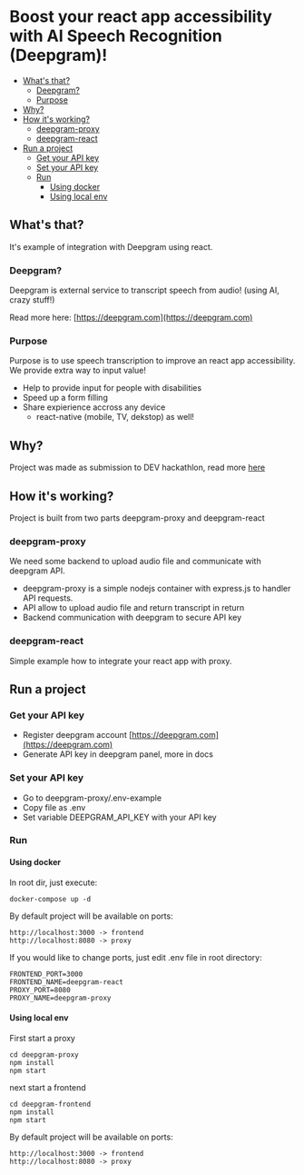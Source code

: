 # Boost your react app accessibility with AI Speech Recognition (Deepgram)!

-   [What's that?](#whats-that)
    -   [Deepgram?](#deepgram)
    -   [Purpose](#purpose)
-   [Why?](#why)
-   [How it's working?](#How-its-working)
    -   [deepgram-proxy](#deepgram-proxy)
    -   [deepgram-react](#deepgram-react)
-   [Run a project](#run-a-project)
    -   [Get your API key](#get-your-API-key)
    -   [Set your API key](#set-your-API-key)
    -   [Run](#run)
        -   [Using docker](#using-docker)
        -   [Using local env](#using-local-env)

## What's that?

It's example of integration with Deepgram using react.

### Deepgram?

Deepgram is external service to transcript speech from audio! (using AI, crazy stuff!)

Read more here: [https://deepgram.com](https://deepgram.com)

### Purpose

Purpose is to use speech transcription to improve an react app accessibility. We provide extra way to input value!

-   Help to provide input for people with disabilities
-   Speed up a form filling
-   Share expierience accross any device
    -   react-native (mobile, TV, dekstop) as well!

## Why?

Project was made as submission to DEV hackathlon, read more [here](https://dev.to/devteam/join-us-for-a-new-kind-of-hackathon-on-dev-brought-to-you-by-deepgram-2bjd)

## How it's working?

Project is built from two parts deepgram-proxy and deepgram-react

### deepgram-proxy

We need some backend to upload audio file and communicate with deepgram API.

-   deepgram-proxy is a simple nodejs container with express.js to handler API requests.
-   API allow to upload audio file and return transcript in return
-   Backend communication with deepgram to secure API key

### deepgram-react

Simple example how to integrate your react app with proxy.

## Run a project

### Get your API key

-   Register deepgram account [https://deepgram.com](https://deepgram.com)
-   Generate API key in deepgram panel, more in docs

### Set your API key

-   Go to deepgram-proxy/.env-example
-   Copy file as .env
-   Set variable DEEPGRAM_API_KEY with your API key

### Run

#### Using docker

In root dir, just execute:

```
docker-compose up -d
```

By default project will be available on ports:

```
http://localhost:3000 -> frontend
http://localhost:8080 -> proxy
```

If you would like to change ports, just edit .env file in root directory:

```
FRONTEND_PORT=3000
FRONTEND_NAME=deepgram-react
PROXY_PORT=8080
PROXY_NAME=deepgram-proxy
```

#### Using local env

First start a proxy

```
cd deepgram-proxy
npm install
npm start
```

next start a frontend

```
cd deepgram-frontend
npm install
npm start
```

By default project will be available on ports:

```
http://localhost:3000 -> frontend
http://localhost:8080 -> proxy
```
